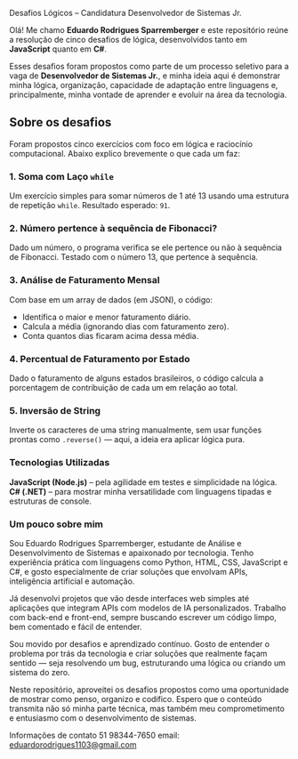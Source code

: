  Desafios Lógicos – Candidatura Desenvolvedor de Sistemas Jr.

Olá! Me chamo **Eduardo Rodrigues Sparremberger** e este repositório reúne a resolução de cinco desafios de lógica, desenvolvidos tanto em **JavaScript** quanto em **C#**.

Esses desafios foram propostos como parte de um processo seletivo para a vaga de **Desenvolvedor de Sistemas Jr.**, e minha ideia aqui é demonstrar minha lógica, organização, capacidade de adaptação entre linguagens e, principalmente, minha vontade de aprender e evoluir na área da tecnologia.


##  Sobre os desafios

Foram propostos cinco exercícios com foco em lógica e raciocínio computacional. Abaixo explico brevemente o que cada um faz:

### 1. Soma com Laço `while`
Um exercício simples para somar números de 1 até 13 usando uma estrutura de repetição `while`. Resultado esperado: `91`.

### 2. Número pertence à sequência de Fibonacci?
Dado um número, o programa verifica se ele pertence ou não à sequência de Fibonacci. Testado com o número 13, que pertence à sequência.

### 3. Análise de Faturamento Mensal
Com base em um array de dados (em JSON), o código:
- Identifica o maior e menor faturamento diário.
- Calcula a média (ignorando dias com faturamento zero).
- Conta quantos dias ficaram acima dessa média.

### 4. Percentual de Faturamento por Estado
Dado o faturamento de alguns estados brasileiros, o código calcula a porcentagem de contribuição de cada um em relação ao total.

### 5. Inversão de String
Inverte os caracteres de uma string manualmente, sem usar funções prontas como `.reverse()` — aqui, a ideia era aplicar lógica pura.


### Tecnologias Utilizadas

**JavaScript (Node.js)** – pela agilidade em testes e simplicidade na lógica.
**C# (.NET)** – para mostrar minha versatilidade com linguagens tipadas e estruturas de console.

### Um pouco sobre mim

Sou Eduardo Rodrigues Sparremberger, estudante de Análise e Desenvolvimento de Sistemas e apaixonado por tecnologia. Tenho experiência prática com linguagens como Python, HTML, CSS, JavaScript e C#, e gosto especialmente de criar soluções que envolvam APIs, inteligência artificial e automação.

Já desenvolvi projetos que vão desde interfaces web simples até aplicações que integram APIs com modelos de IA personalizados. Trabalho com back-end e front-end, sempre buscando escrever um código limpo, bem comentado e fácil de entender.

Sou movido por desafios e aprendizado contínuo. Gosto de entender o problema por trás da tecnologia e criar soluções que realmente façam sentido — seja resolvendo um bug, estruturando uma lógica ou criando um sistema do zero.

Neste repositório, aproveitei os desafios propostos como uma oportunidade de mostrar como penso, organizo e codifico. Espero que o conteúdo transmita não só minha parte técnica, mas também meu comprometimento e entusiasmo com o desenvolvimento de sistemas.

Informações de contato 51 98344-7650 email: eduardorodrigues1103@gmail.com
